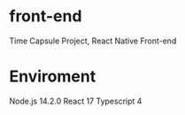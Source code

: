 # front-end
Time Capsule Project, React Native Front-end

# Enviroment
Node.js 14.2.0
React 17
Typescript 4
